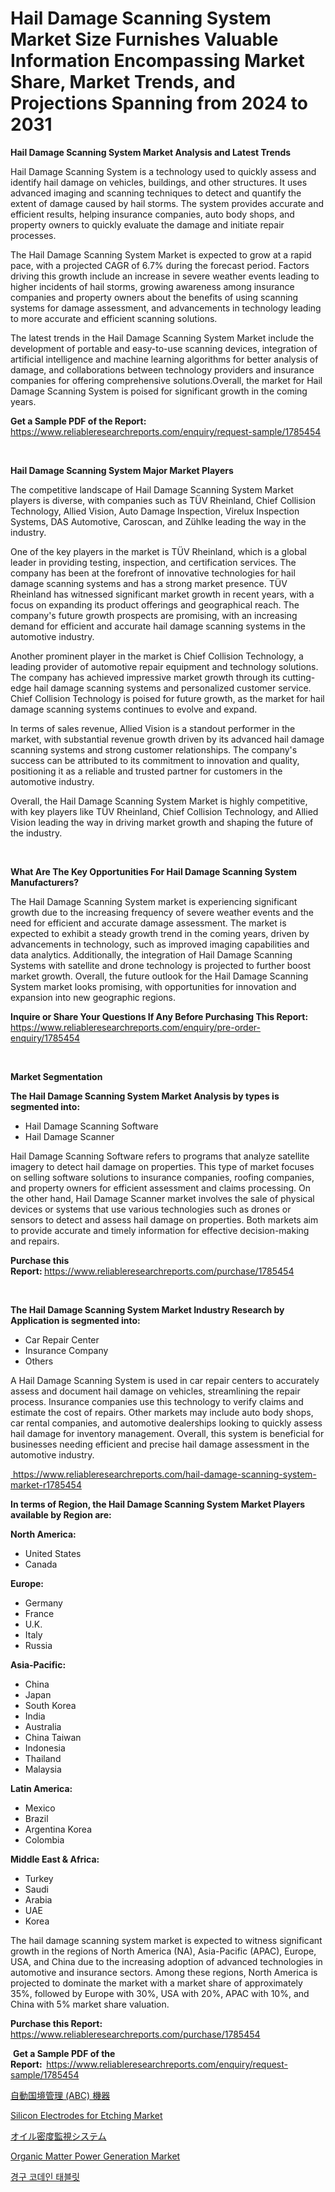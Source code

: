 <p><h1>Hail Damage Scanning System Market Size Furnishes Valuable Information Encompassing Market Share, Market Trends, and Projections Spanning from 2024 to 2031</h1></p><p><strong>Hail Damage Scanning System Market Analysis and Latest Trends</strong></p>
<p><p>Hail Damage Scanning System is a technology used to quickly assess and identify hail damage on vehicles, buildings, and other structures. It uses advanced imaging and scanning techniques to detect and quantify the extent of damage caused by hail storms. The system provides accurate and efficient results, helping insurance companies, auto body shops, and property owners to quickly evaluate the damage and initiate repair processes.</p><p>The Hail Damage Scanning System Market is expected to grow at a rapid pace, with a projected CAGR of 6.7% during the forecast period. Factors driving this growth include an increase in severe weather events leading to higher incidents of hail storms, growing awareness among insurance companies and property owners about the benefits of using scanning systems for damage assessment, and advancements in technology leading to more accurate and efficient scanning solutions.</p><p>The latest trends in the Hail Damage Scanning System Market include the development of portable and easy-to-use scanning devices, integration of artificial intelligence and machine learning algorithms for better analysis of damage, and collaborations between technology providers and insurance companies for offering comprehensive solutions.Overall, the market for Hail Damage Scanning System is poised for significant growth in the coming years.</p></p>
<p><strong>Get a Sample PDF of the Report:&nbsp;</strong> <a href="https://www.reliableresearchreports.com/enquiry/request-sample/1785454">https://www.reliableresearchreports.com/enquiry/request-sample/1785454</a></p>
<p>&nbsp;</p>
<p><strong>Hail Damage Scanning System Major Market Players</strong></p>
<p><p>The competitive landscape of Hail Damage Scanning System Market players is diverse, with companies such as TÜV Rheinland, Chief Collision Technology, Allied Vision, Auto Damage Inspection, Virelux Inspection Systems, DAS Automotive, Caroscan, and Zühlke leading the way in the industry. </p><p>One of the key players in the market is TÜV Rheinland, which is a global leader in providing testing, inspection, and certification services. The company has been at the forefront of innovative technologies for hail damage scanning systems and has a strong market presence. TÜV Rheinland has witnessed significant market growth in recent years, with a focus on expanding its product offerings and geographical reach. The company's future growth prospects are promising, with an increasing demand for efficient and accurate hail damage scanning systems in the automotive industry.</p><p>Another prominent player in the market is Chief Collision Technology, a leading provider of automotive repair equipment and technology solutions. The company has achieved impressive market growth through its cutting-edge hail damage scanning systems and personalized customer service. Chief Collision Technology is poised for future growth, as the market for hail damage scanning systems continues to evolve and expand.</p><p>In terms of sales revenue, Allied Vision is a standout performer in the market, with substantial revenue growth driven by its advanced hail damage scanning systems and strong customer relationships. The company's success can be attributed to its commitment to innovation and quality, positioning it as a reliable and trusted partner for customers in the automotive industry.</p><p>Overall, the Hail Damage Scanning System Market is highly competitive, with key players like TÜV Rheinland, Chief Collision Technology, and Allied Vision leading the way in driving market growth and shaping the future of the industry.</p></p>
<p>&nbsp;</p>
<p><strong>What Are The Key Opportunities For Hail Damage Scanning System Manufacturers?</strong></p>
<p><p>The Hail Damage Scanning System market is experiencing significant growth due to the increasing frequency of severe weather events and the need for efficient and accurate damage assessment. The market is expected to exhibit a steady growth trend in the coming years, driven by advancements in technology, such as improved imaging capabilities and data analytics. Additionally, the integration of Hail Damage Scanning Systems with satellite and drone technology is projected to further boost market growth. Overall, the future outlook for the Hail Damage Scanning System market looks promising, with opportunities for innovation and expansion into new geographic regions.</p></p>
<p><strong>Inquire or Share Your Questions If Any Before Purchasing This Report:</strong> <a href="https://www.reliableresearchreports.com/enquiry/pre-order-enquiry/1785454">https://www.reliableresearchreports.com/enquiry/pre-order-enquiry/1785454</a></p>
<p>&nbsp;</p>
<p><strong>Market Segmentation</strong></p>
<p><strong>The Hail Damage Scanning System Market Analysis by types is segmented into:</strong></p>
<p><ul><li>Hail Damage Scanning Software</li><li>Hail Damage Scanner</li></ul></p>
<p><p>Hail Damage Scanning Software refers to programs that analyze satellite imagery to detect hail damage on properties. This type of market focuses on selling software solutions to insurance companies, roofing companies, and property owners for efficient assessment and claims processing. On the other hand, Hail Damage Scanner market involves the sale of physical devices or systems that use various technologies such as drones or sensors to detect and assess hail damage on properties. Both markets aim to provide accurate and timely information for effective decision-making and repairs.</p></p>
<p><strong>Purchase this Report:&nbsp;</strong><a href="https://www.reliableresearchreports.com/purchase/1785454">https://www.reliableresearchreports.com/purchase/1785454</a></p>
<p>&nbsp;</p>
<p><strong>The Hail Damage Scanning System Market Industry Research by Application is segmented into:</strong></p>
<p><ul><li>Car Repair Center</li><li>Insurance Company</li><li>Others</li></ul></p>
<p><p>A Hail Damage Scanning System is used in car repair centers to accurately assess and document hail damage on vehicles, streamlining the repair process. Insurance companies use this technology to verify claims and estimate the cost of repairs. Other markets may include auto body shops, car rental companies, and automotive dealerships looking to quickly assess hail damage for inventory management. Overall, this system is beneficial for businesses needing efficient and precise hail damage assessment in the automotive industry.</p></p>
<p><a href="https://www.reliableresearchreports.com/hail-damage-scanning-system-market-r1785454">&nbsp;https://www.reliableresearchreports.com/hail-damage-scanning-system-market-r1785454</a></p>
<p><strong>In terms of Region, the Hail Damage Scanning System Market Players available by Region are:</strong></p>
<p>
    <p> <strong> North America: </strong>
        <ul>
            <li>United States</li>
            <li>Canada</li>
        </ul>
        </p> 
    <p> <strong> Europe: </strong>
        <ul>
            <li>Germany</li>
            <li>France</li>
            <li>U.K.</li>
            <li>Italy</li>
            <li>Russia</li>
        </ul>
        </p> 
    <p> <strong> Asia-Pacific: </strong>
        <ul>
            <li>China</li>
            <li>Japan</li>
            <li>South Korea</li>
            <li>India</li>
            <li>Australia</li>
            <li>China Taiwan</li>
            <li>Indonesia</li>
            <li>Thailand</li>
            <li>Malaysia</li>
        </ul>
        </p> 
    <p> <strong> Latin America: </strong>
        <ul>
            <li>Mexico</li>
            <li>Brazil</li>
            <li>Argentina Korea</li>
            <li>Colombia</li>
        </ul>
        </p> 
    <p> <strong> Middle East & Africa: </strong>
        <ul>
            <li>Turkey</li>
            <li>Saudi</li>
            <li>Arabia</li>
            <li>UAE</li>
            <li>Korea</li>
        </ul>
    </p>
    </p>
<p><p>The hail damage scanning system market is expected to witness significant growth in the regions of North America (NA), Asia-Pacific (APAC), Europe, USA, and China due to the increasing adoption of advanced technologies in automotive and insurance sectors. Among these regions, North America is projected to dominate the market with a market share of approximately 35%, followed by Europe with 30%, USA with 20%, APAC with 10%, and China with 5% market share valuation.</p></p>
<p><strong>Purchase this Report: </strong><a href="https://www.reliableresearchreports.com/purchase/1785454">https://www.reliableresearchreports.com/purchase/1785454</a></p>
<p>&nbsp;<strong>Get a Sample PDF of the Report:&nbsp;&nbsp;</strong><a href="https://www.reliableresearchreports.com/enquiry/request-sample/1785454">https://www.reliableresearchreports.com/enquiry/request-sample/1785454</a></p>
<p><strong></strong></p>
<p><p><a href="https://github.com/cnnriuez22368/Market-Research-Report-List-2/blob/main/6086102105015.md">自動国境管理 (ABC) 機器</a></p><p><a href="https://issuu.com/reportprime-2/docs/silicon-electrodes-for-etching-market-size-2030.pp">Silicon Electrodes for Etching Market</a></p><p><a href="https://github.com/LeanneBruen2023/Market-Research-Report-List-2/blob/main/4774407105016.md">オイル密度監視システム</a></p><p><a href="https://github.com/yemakinde/Market-Research-Report-List-3/blob/main/organic-matter-power-generation-market.md">Organic Matter Power Generation Market</a></p><p><a href="https://github.com/kein8762/Market-Research-Report-List-1/blob/main/880274698716.md">경구 코데인 태블릿</a></p></p>